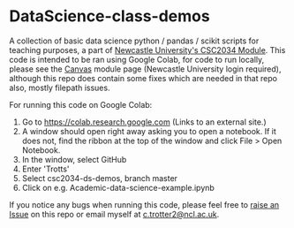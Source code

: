 # DataScience-class-demos
A collection of basic data science python / pandas / scikit scripts for teaching purposes, a part of [Newcastle University's CSC2034 Module](https://www.ncl.ac.uk/undergraduate/modules/csc2034). This code is intended to be ran using Google Colab, for code to run locally, please see the [Canvas](canvas.ncl.ac.uk) module page (Newcastle University login required), although this repo does contain some fixes which are needed in that repo also, mostly filepath issues. 

For running this code on Google Colab:

1. Go to https://colab.research.google.com  (Links to an external site.)
2. A window should open right away asking you to open a notebook. If it does not, find the ribbon at the top of the window and click File > Open Notebook.
3. In the window, select GitHub
4. Enter 'Trotts'
5. Select csc2034-ds-demos, branch master
6. Click on e.g. Academic-data-science-example.ipynb  

If you notice any bugs when running this code, please feel free to [raise an Issue](https://github.com/Trotts/csc2034-ds-demos/issues/new) on this repo or email myself at [c.trotter2@ncl.ac.uk](mailto:c.trotter2@ncl.ac.uk).
